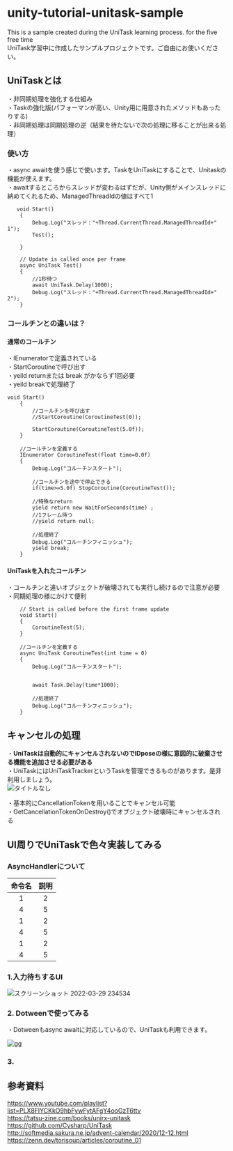 # unity-tutorial-unitask-sample
This is a sample created during the UniTask learning process. for the five free time  
UniTask学習中に作成したサンプルプロジェクトです。ご自由にお使いください。  
## UniTaskとは
・非同期処理を強化する仕組み  
・Taskの強化版(パフォーマンが高い、Unity用に用意されたメソッドもあったりする)  
・非同期処理は同期処理の逆（結果を待たないで次の処理に移ることが出来る処理）  

### 使い方 
・async awaitを使う感じで使います。TaskをUniTaskにすることで、Unitaskの機能が使えます。  
・awaitするところからスレッドが変わるはずだが、Unity側がメインスレッドに納めてくれるため、ManagedThreadIdの値はすべて1  

```
   void Start()
    {
        Debug.Log("スレッド："+Thread.CurrentThread.ManagedThreadId+"  1");
        Test();
         
    }

    // Update is called once per frame
    async UniTask Test()
    {
        //1秒待つ
        await UniTask.Delay(1000);
        Debug.Log("スレッド："+Thread.CurrentThread.ManagedThreadId+"  2");
    }
```

### コールチンとの違いは？
#### 通常のコールチン
・IEnumeratorで定義されている  
・StartCoroutineで呼び出す  
・yeild returnまたは break がかならず1回必要   
・yeild breakで処理終了   
```
void Start()
    {
        //コールチンを呼び出す
        //StartCoroutine(CoroutineTest(0));

        StartCoroutine(CoroutineTest(5.0f));
    }

    //コールチンを定義する
    IEnumerator CoroutineTest(float time=0.0f)
    {
        Debug.Log("コルーチンスタート");
        
        //コールチンを途中で停止できる
        if(time>=5.0f) StopCoroutine(CoroutineTest());
        
        //特殊なreturn 
        yield return new WaitForSeconds(time) ;
        //1フレーム待つ
        //yield return null;
        
        //処理終了
        Debug.Log("コルーチンフィニッシュ");
        yield break;
    }
```
#### UniTaskを入れたコールチン
・コールチンと違いオブジェクトが破壊されても実行し続けるので注意が必要  
・同期処理の様にかけて便利  

```
    // Start is called before the first frame update
    void Start()
    {
        CoroutineTest(5);
    }

    //コールチンを定義する
    async UniTask CoroutineTest(int time = 0)
    {
        Debug.Log("コルーチンスタート");

        
        await Task.Delay(time*1000);

        //処理終了
        Debug.Log("コルーチンフィニッシュ");
    }
```

## キャンセルの処理
・**UniTaskは自動的にキャンセルされないのでIDposeの様に意図的に破棄させる機能を追加させる必要がある**  
・UniTaskにはUniTaskTrackerというTaskを管理できるものがあります。是非利用しましょう。  
![タイトルなし](https://user-images.githubusercontent.com/96648305/177011341-0468f3f4-fa22-4e32-bf9d-c67f5902c356.png)

・基本的にCancellationTokenを用いることでキャンセル可能  
・GetCancellationTokenOnDestroy()でオブジェクト破壊時にキャンセルされる  

## UI周りでUniTaskで色々実装してみる
### AsyncHandlerについて
| 命令名 | 説明 |
|:---:|:---:|
|1 |2 |
|4 |5 |
|1 |2 |
|4 |5 |
|1 |2 |
|4 |5 |

### 1.入力待ちするUI
![スクリーンショット 2022-03-29 234534](https://user-images.githubusercontent.com/96648305/160638905-26179942-d07f-43f0-8322-e16eb6a49b4d.png)

### 2. Dotweenで使ってみる
・Dotweenもasync awaitに対応しているので、UniTaskも利用できます。

![gg](https://user-images.githubusercontent.com/96648305/177011336-a2472f67-598f-4d5e-a71a-709ae69aaec6.png)


### 3.



## 参考資料
https://www.youtube.com/playlist?list=PLX8FlYCKkO9hbFywFytAFgY4ooGzT6ttv  
https://tatsu-zine.com/books/unirx-unitask  
https://github.com/Cysharp/UniTask  
http://softmedia.sakura.ne.jp/advent-calendar/2020/12-12.html  
https://zenn.dev/torisoup/articles/coroutine_01
